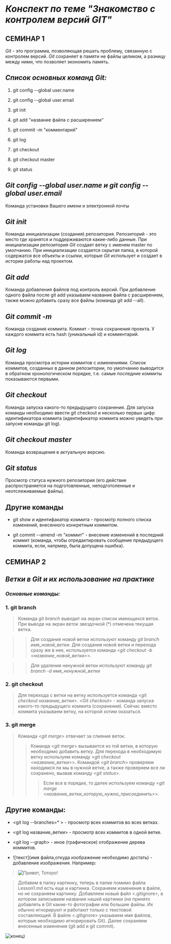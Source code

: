 # *Конспект по теме "Знакомство с контролем версий GIT"*

## СЕМИНАР 1

*Git* - это программа, позволяющая решать проблему, связанную с контролем версий. *Git* сохраняет в памяти не файлы целиком, а разницу между ними, что позволяет экономить память.

## *Список основных команд Git:*

1. git config --global user.name

2. git config --global user.email

3. git init

4. git add "название файла с расширением"

5. git commit -m "комментарий"

6. git log

7. git checkout

8. git checkout master

9. git status

## *Git config --global user.name и git config --global user.email*

Команда установки Вашего имени и электронной почты

## *Git init*

Команда инициализации (создания) репозитория. Репозиторий - это место где хранятся и поддерживаются какие-либо данные. При инициализации репозитория *Git* создает ветку с именем master по умолчанию. При инициализации создается скрытая папка, в которой содержатся все объекты и ссылки, которые *Git* использует и создает в истории работы над проектом. 

## *Git add*

Команда добавления файлов под контроль версий. При добавление одного файла после git add указываем название файла с расширением, также можно добавить сразу все файлы (команда git add --all).

## *Git commit -m*
Команда создания коммита. Коммит - точка сохранения проекта. У каждого  коммита есть hash (уникальный id) и комментарий. 

## *Git log*

Команда просмотра истории коммитов с изменениями. Список коммитов, созданных в данном репозитории, по умолчанию выводится в обратном хронологическом порядке, т.е. самые последние коммиты показываются первыми.

## *Git checkout*

Команда запуска какого-то предыдущего сохранения. Для запуска команды необходимо ввести git checkout и несколько первых цифр идентификатора коммита (идентификатор коммита можно увидеть при запуске команды git log).

## *Git checkout master*

Команда возвращения в актуальную версию.

## *Git status*

Просмотр статуса нужного репозитория (его действие распространяется на подготовленные, неподготоленные и неотслеживаемые файлы). 

## Другие команды

* git show и идентифакатор коммита - просмотр полного списка изменений, внесенного конкретным коммитом.

* git commit --amend -m "коммит" - внесение изменений в последний коммит (команда, чтобы отредактировать сообщение предыдущего коммита, если, напрмер, была допущена ошибка).


## СЕМИНАР 2

## *Ветки в Git и их использование на практике*

### *Основные команды:*

### 1. git branch

>Команда *git branch* выводит на экран список имеющихся веток. При выводе на экран веток звездочкой (*) отмечена текущая ветка.
   
>> Для создания новой ветки используют команду *git branch имя_новой_ветки*.
>> Для создания новой ветки и перехода сразу же в нее, используется команда <*git checkout -b <название_новой_ветки>*>.

>> Для удаления ненужной ветки используют команду *git branch -d имя_ненужной_ветки*

### 2. git checkout

> Для перехода с ветки на ветку используется команда <*git checkout название_ветки*>. <*Git checkout*> - команда запуска какого-то предыдущего коммита (сохранения). Сейчас вместо коммита указываем ветку, на которой хотим оказаться. 

### 3. git merge

> Команда <*git merge*> отвечает за слияние веток. 
>>Команда <*git merge*> вызывается из той ветки, в которую необходимо добавить ветку. Для перехода в необходимую ветку используем команду <*git checkout <название_ветки>*>. Командой <*git branch*> проверяем находимся ли мы в нужной ветке, а также проверяем все ли сохранено, вызвав команду <*git status*>.
>>>Если все в порядке, то далее используем команду <*git merge <название_ветки_которую_нужно_присоединить>*>.


## Другие команды:

* <git log --branches=* > - просмотр всех коммитов во всех ветках.

* <git log название_ветки> - просмотр всех коммитов в одной ветке.

* <git log --graph> - иное (графическое) отображение дерева коммитов.

* ![текст](имя файла,откуда изображение необходимо достать) - добавление изображения. Например:

> ![Привет, Тоторо!](totoro.jpg) 

> Добавим в папку картинку, теперь в папке помимо файла Lesson1.md есть еще и картинка. Сохраняем изменения в файле, но не сохраняем картинку. Добавляем новый файл <.gitignore>, в котором записываем название нашей картинки (не принято добавлять в Git какие-то фотографии или большие файлы. Их обычно игнорируют и работают только с текстовой составляющей. В файле <.gitignore> указываем имя файлов, которые необходимо игнорировать Git). Далее сохраняем внесенные изменения (git add и git commit).

![конец)](end.jpg)
